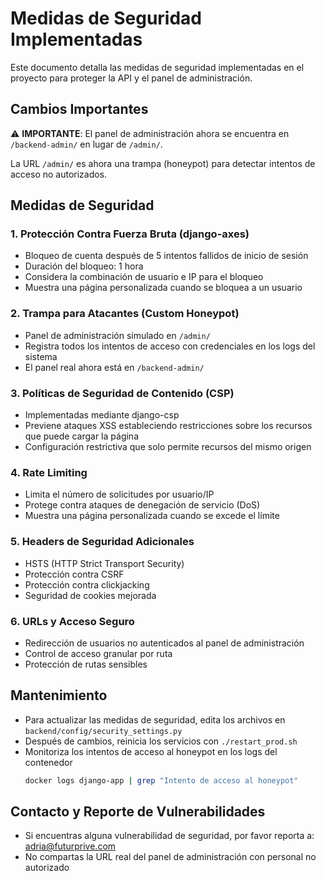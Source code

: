 # Medidas de Seguridad Implementadas

Este documento detalla las medidas de seguridad implementadas en el proyecto para proteger la API y el panel de administración.

## Cambios Importantes

⚠️ **IMPORTANTE**: El panel de administración ahora se encuentra en `/backend-admin/` en lugar de `/admin/`.

La URL `/admin/` es ahora una trampa (honeypot) para detectar intentos de acceso no autorizados.

## Medidas de Seguridad

### 1. Protección Contra Fuerza Bruta (django-axes)

- Bloqueo de cuenta después de 5 intentos fallidos de inicio de sesión
- Duración del bloqueo: 1 hora
- Considera la combinación de usuario e IP para el bloqueo
- Muestra una página personalizada cuando se bloquea a un usuario

### 2. Trampa para Atacantes (Custom Honeypot)

- Panel de administración simulado en `/admin/`
- Registra todos los intentos de acceso con credenciales en los logs del sistema
- El panel real ahora está en `/backend-admin/`

### 3. Políticas de Seguridad de Contenido (CSP)

- Implementadas mediante django-csp
- Previene ataques XSS estableciendo restricciones sobre los recursos que puede cargar la página
- Configuración restrictiva que solo permite recursos del mismo origen

### 4. Rate Limiting

- Limita el número de solicitudes por usuario/IP
- Protege contra ataques de denegación de servicio (DoS)
- Muestra una página personalizada cuando se excede el límite

### 5. Headers de Seguridad Adicionales

- HSTS (HTTP Strict Transport Security)
- Protección contra CSRF
- Protección contra clickjacking
- Seguridad de cookies mejorada

### 6. URLs y Acceso Seguro

- Redirección de usuarios no autenticados al panel de administración
- Control de acceso granular por ruta
- Protección de rutas sensibles

## Mantenimiento

- Para actualizar las medidas de seguridad, edita los archivos en `backend/config/security_settings.py`
- Después de cambios, reinicia los servicios con `./restart_prod.sh`
- Monitoriza los intentos de acceso al honeypot en los logs del contenedor
  ```bash
  docker logs django-app | grep "Intento de acceso al honeypot"
  ```

## Contacto y Reporte de Vulnerabilidades

- Si encuentras alguna vulnerabilidad de seguridad, por favor reporta a: adria@futurprive.com
- No compartas la URL real del panel de administración con personal no autorizado
